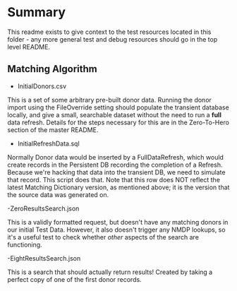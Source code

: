 # Summary

This readme exists to give context to the test resources located in this folder - any more general test and debug resources should go in the top level README.

## Matching Algorithm

- InitialDonors.csv

This is a set of some arbitrary pre-built donor data.
Running the donor import using the FileOverride setting should populate the transient database locally, and give a small, searchable dataset without the need to run a **full** data refresh.
Details for the steps necessary for this are in the Zero-To-Hero section of the master README.

- InitialRefreshData.sql

Normally Donor data would be inserted by a FullDataRefresh, which would create records in the Persistent DB recording the completion of a Refresh.
Because we're hacking that data into the transient DB, we need to simulate that record. This script does that.
Note that this row does NOT reflect the latest Matching Dictionary version, as mentioned above; it is the version that the source data was generated on.

-ZeroResultsSearch.json

This is a validly formatted request, but doesn't have any matching donors in our initial Test Data.
However, it also doesn't trigger any NMDP lookups, so it's a useful test to check whether *other* aspects of the search are functioning.

-EightResultsSearch.json

This is a search that should actually return results! Created by taking a perfect copy of one of the first donor records.
